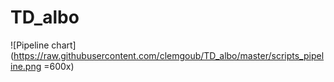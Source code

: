 # TD_albo

![Pipeline chart](https://raw.githubusercontent.com/clemgoub/TD_albo/master/scripts_pipeline.png =600x)
